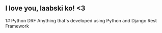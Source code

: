 ## I love you, laabski ko! <3

1# Python DRF
Anything that's developed using Python and Django Rest Framework
